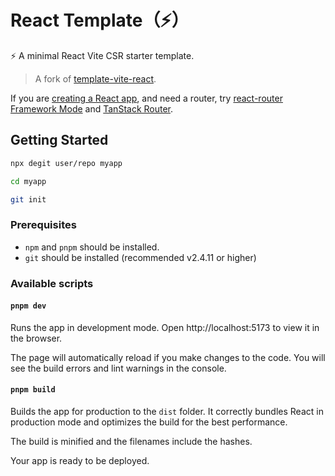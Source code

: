 # React Template（⚡️）

⚡️ A minimal React Vite CSR starter template.

> A fork of [template-vite-react](https://github.com/lzm0x219/template-vite-react).

If you are [creating a React app](https://react.dev/learn/creating-a-react-app), and need a router,
try [react-router Framework Mode](https://reactrouter.com/start/framework/installation) and [TanStack Router](https://tanstack.com/router/latest/docs/framework/react/routing/file-based-routing).

## Getting Started

```bash
npx degit user/repo myapp

cd myapp

git init
```

### Prerequisites

- `npm` and `pnpm` should be installed.
- `git` should be installed (recommended v2.4.11 or higher)

### Available scripts

#### `pnpm dev`

Runs the app in development mode.
Open http://localhost:5173 to view it in the browser.

The page will automatically reload if you make changes to the code.
You will see the build errors and lint warnings in the console.

#### `pnpm build`

Builds the app for production to the `dist` folder.
It correctly bundles React in production mode and optimizes the build for the best performance.

The build is minified and the filenames include the hashes.

Your app is ready to be deployed.
